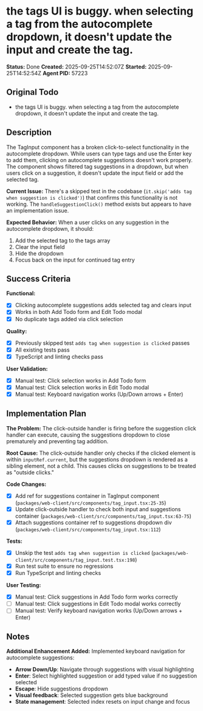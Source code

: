 # the tags UI is buggy. when selecting a tag from the autocomplete dropdown, it doesn't update the input and create the tag.

**Status:** Done
**Created:** 2025-09-25T14:52:07Z
**Started:** 2025-09-25T14:52:54Z
**Agent PID:** 57223

## Original Todo

- the tags UI is buggy. when selecting a tag from the autocomplete dropdown, it doesn't update the input and create the tag.

## Description

The TagInput component has a broken click-to-select functionality in the autocomplete dropdown. While users can type tags and use the Enter key to add them, clicking on autocomplete suggestions doesn't work properly. The component shows filtered tag suggestions in a dropdown, but when users click on a suggestion, it doesn't update the input field or add the selected tag.

**Current Issue:** There's a skipped test in the codebase (`it.skip('adds tag when suggestion is clicked')`) that confirms this functionality is not working. The `handleSuggestionClick()` method exists but appears to have an implementation issue.

**Expected Behavior:** When a user clicks on any suggestion in the autocomplete dropdown, it should:
1. Add the selected tag to the tags array
2. Clear the input field
3. Hide the dropdown
4. Focus back on the input for continued tag entry

## Success Criteria

**Functional:**
- [x] Clicking autocomplete suggestions adds selected tag and clears input
- [x] Works in both Add Todo form and Edit Todo modal
- [x] No duplicate tags added via click selection

**Quality:**
- [x] Previously skipped test `adds tag when suggestion is clicked` passes
- [x] All existing tests pass
- [x] TypeScript and linting checks pass

**User Validation:**
- [x] Manual test: Click selection works in Add Todo form
- [x] Manual test: Click selection works in Edit Todo modal
- [x] Manual test: Keyboard navigation works (Up/Down arrows + Enter)

## Implementation Plan

**The Problem:** The click-outside handler is firing before the suggestion click handler can execute, causing the suggestions dropdown to close prematurely and preventing tag addition.

**Root Cause:** The click-outside handler only checks if the clicked element is within `inputRef.current`, but the suggestions dropdown is rendered as a sibling element, not a child. This causes clicks on suggestions to be treated as "outside clicks."

**Code Changes:**

- [x] Add ref for suggestions container in TagInput component (`packages/web-client/src/components/tag_input.tsx:25-35`)
- [x] Update click-outside handler to check both input and suggestions container (`packages/web-client/src/components/tag_input.tsx:63-75`)
- [x] Attach suggestions container ref to suggestions dropdown div (`packages/web-client/src/components/tag_input.tsx:112`)

**Tests:**
- [x] Unskip the test `adds tag when suggestion is clicked` (`packages/web-client/src/components/tag_input.test.tsx:198`)
- [x] Run test suite to ensure no regressions
- [x] Run TypeScript and linting checks

**User Testing:**
- [x] Manual test: Click suggestions in Add Todo form works correctly
- [ ] Manual test: Click suggestions in Edit Todo modal works correctly
- [ ] Manual test: Verify keyboard navigation works (Up/Down arrows + Enter)

## Notes

**Additional Enhancement Added:** Implemented keyboard navigation for autocomplete suggestions:
- **Arrow Down/Up**: Navigate through suggestions with visual highlighting
- **Enter**: Select highlighted suggestion or add typed value if no suggestion selected
- **Escape**: Hide suggestions dropdown
- **Visual feedback**: Selected suggestion gets blue background
- **State management**: Selected index resets on input change and focus